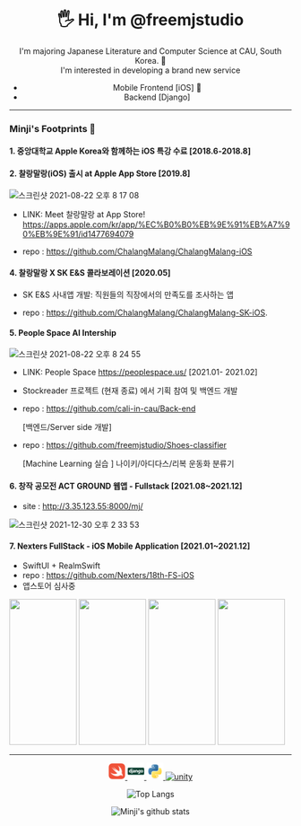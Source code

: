 

<div align=center><h1> 🖐️ Hi, I'm @freemjstudio </h1></div>
<div align=center>
  

I'm majoring Japanese Literature and Computer Science at CAU, South Korea. 🏫  
I'm interested in developing a brand new service
- Mobile Frontend [iOS] 📱
- Backend [Django]
  
 
</div>
 
 ---

### Minji's Footprints 👣

#### 1. 중앙대학교 Apple Korea와 함께하는 iOS 특강 수료 [2018.6-2018.8]
#### 2. 찰랑말랑(iOS) 출시 at Apple App Store [2019.8]

  ![스크린샷 2021-08-22 오후 8 17 08](https://user-images.githubusercontent.com/41604678/130353210-148d1060-fe03-4e44-9924-ff80e176661a.png)

  * LINK: Meet 찰랑말랑 at App Store!   https://apps.apple.com/kr/app/%EC%B0%B0%EB%9E%91%EB%A7%90%EB%9E%91/id1477694079

  * repo :  https://github.com/ChalangMalang/ChalangMalang-iOS



#### 4. 찰랑말랑 X SK E&S 콜라보레이션 [2020.05]
  
  * SK E&S 사내앱 개발: 직원들의 직장에서의 만족도를 조사하는 앱
  
  * repo :  https://github.com/ChalangMalang/ChalangMalang-SK-iOS. 

#### 5. People Space AI Intership

  <img width="318" alt="스크린샷 2021-08-22 오후 8 24 55" src="https://user-images.githubusercontent.com/41604678/130353303-3f8f3000-7343-405e-900f-1a54015817d2.png">

  * LINK: People Space https://peoplespace.us/ [2021.01- 2021.02]
   
  * Stockreader 프로젝트 (현재 종료) 에서 기획 참여 및 백엔드 개발 
   
  * repo : https://github.com/cali-in-cau/Back-end 
    
    [백엔드/Server side 개발]

  * repo : https://github.com/freemjstudio/Shoes-classifier 
       
     [Machine Learning 실습 ] 나이키/아디다스/리복 운동화 분류기
  
  #### 6. 창작 공모전 ACT GROUND 웹앱 - Fullstack [2021.08~2021.12]
  * site : http://3.35.123.55:8000/mj/

![스크린샷 2021-12-30 오후 2 33 53](https://user-images.githubusercontent.com/41604678/147725292-212990ca-619f-42d1-b7a0-29a39741a3cf.png)
  
  #### 7. Nexters FullStack - iOS Mobile Application [2021.01~2021.12]
  * SwiftUI + RealmSwift
  * repo : https://github.com/Nexters/18th-FS-iOS
  * 앱스토어 심사중


  <img src="https://user-images.githubusercontent.com/41604678/147725421-89384a16-d810-47f3-a816-949a68853f7e.jpg" width="120" height="260"> <img src="https://user-images.githubusercontent.com/41604678/147725421-89384a16-d810-47f3-a816-949a68853f7e.jpg" width="120" height="260"> <img src="https://user-images.githubusercontent.com/41604678/147725479-11c9747b-be31-41c4-accb-dc783c3a2730.png" width="120" height="260"> <img src="https://user-images.githubusercontent.com/41604678/147725484-4604c3c6-92e7-4393-acba-f2d1a3f6a510.png" width="120" height="260">


<div align=center>
 

 
  
</div>
 
---

<div align= center>
  
  
  
<a href="https://developer.apple.com/swift/" target="_blank"> <img src="https://raw.githubusercontent.com/devicons/devicon/master/icons/swift/swift-original.svg" alt="swift" width="30" height="30"/> </a> 
 <a href="https://www.djangoproject.com/" target="_blank"> <img src="https://raw.githubusercontent.com/devicons/devicon/master/icons/django/django-original.svg" alt="django" width="30" height="30"/>  <a href="https://www.python.org" target="_blank">
<img src="https://raw.githubusercontent.com/devicons/devicon/master/icons/python/python-original.svg" alt="python" width="30" height="30"/> </a> <a href="https://unity.com/" target="_blank"> <img src="https://www.vectorlogo.zone/logos/unity3d/unity3d-icon.svg" alt="unity" width="30" height="30"/> </a>


  
![Top Langs](https://github-readme-stats.vercel.app/api/top-langs/?username=freemjstudio&layout=compact&theme=dracula)

![Minji's github stats](https://github-readme-stats.vercel.app/api?username=freemjstudio&show_icons=true&theme=radical)

   </div>
 
